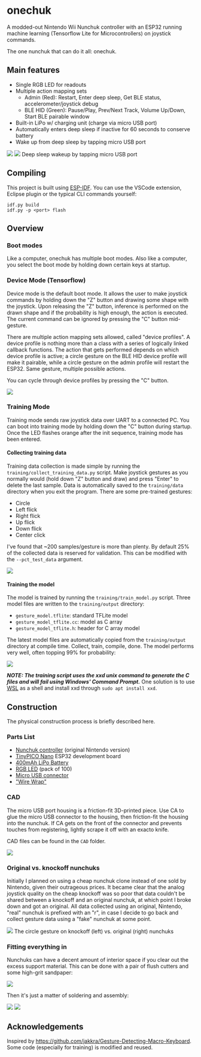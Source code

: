 # onechuk
A modded-out Nintendo Wii Nunchuk controller with an ESP32 running machine learning (Tensorflow Lite for Microcontrollers) on joystick commands.

The one nunchuk that can do it all: onechuk.

## Main features
- Single RGB LED for readouts
- Multiple action mapping sets
  - Admin (Red): Restart, Enter deep sleep, Get BLE status, accelerometer/joystick debug
  - BLE HID (Green): Pause/Play, Prev/Next Track, Volume Up/Down, Start BLE pairable window
- Built-in LiPo w/ charging unit (charge via micro USB port)
- Automatically enters deep sleep if inactive for 60 seconds to conserve battery
- Wake up from deep sleep by tapping micro USB port

![](images/onechuk.jpg)
![](images/touchpad-wakeup.gif)
Deep sleep wakeup by tapping micro USB port

## Compiling
This project is built using [ESP-IDF](https://docs.espressif.com/projects/esp-idf/en/latest/esp32/get-started/). You can use the VSCode extension, Eclipse plugin or the typical CLI commands yourself:
```
idf.py build
idf.py -p <port> flash
```

## Overview

### Boot modes
Like a computer, onechuk has multiple boot modes. Also like a computer, you select the boot mode by holding down certain keys at startup.

### Device Mode (Tensorflow)
Device mode is the default boot mode. It allows the user to make joystick commands by holding down the "Z" button and drawing some shape with the joystick. Upon releasing the "Z" button, inference is performed on the drawn shape and if the probability is high enough, the action is executed. The current command can be ignored by pressing the "C" button mid-gesture.

There are multiple action mapping sets allowed, called "device profiles". A device profile is nothing more than a class with a series of logically linked callback functions. The action that gets performed depends on which device profile is active; a circle gesture on the BLE HID device profile will make it pairable, while a circle gesture on the admin profile will restart the ESP32. Same gesture, multiple possible actions.

You can cycle through device profiles by pressing the "C" button.

![](images/hid-demo.gif)

### Training Mode
Training mode sends raw joystick data over UART to a connected PC. You can boot into training mode by holding down the "C" button during startup. Once the LED flashes orange after the init sequence, training mode has been entered.

#### Collecting training data
Training data collection is made simple by running the `training/collect_training_data.py` script. Make joystick gestures as you normally would (hold down "Z" button and draw) and press "Enter" to delete the last sample. Data is automatically saved to the `training/data` directory when you exit the program. There are some pre-trained gestures:
- Circle
- Left flick
- Right flick
- Up flick
- Down flick
- Center click

I've found that ~200 samples/gesture is more than plenty. By default 25% of the collected data is reserved for validation. This can be modified with the `--pct_test_data` argument.

![](images/training-demo.gif)

#### Training the model
The model is trained by running the `training/train_model.py` script. Three model files are written to the `training/output` directory:
- `gesture_model.tflite`: standard TFLite model
- `gesture_model_tflite.cc`: model as C array
- `gesture_model_tflite.h`: header for C array model

The latest model files are automatically copied from the `training/output` directory at compile time. Collect, train, compile, done. The model performs very well, often topping 99% for probability:

![](images/model-performance.png)

_**NOTE: The training script uses the xxd unix command to generate the C files and will fail using Windows' Command Prompt.**_ One solution is to use [WSL](https://docs.microsoft.com/en-us/windows/wsl/install-win10) as a shell and install xxd through `sudo apt install xxd`. 

## Construction
The physical construction process is briefly described here.

### Parts List
- [Nunchuk controller](https://www.amazon.com/Nintendo-Nunchuk-Controller-Black-Wii-U/dp/B0094X1ZXU/) (original Nintendo version)
- [TinyPICO Nano](https://www.tinypico.com/tinypico-nano) ESP32 development board
- [400mAh LiPo Battery](https://www.adafruit.com/product/3898) 
- [RGB LED](https://www.amazon.com/EDGELEC-Tri-Color-Multicolor-Diffused-Resistors/dp/B077XGF3YR/) (pack of 100)
- [Micro USB connector](https://www.adafruit.com/product/1829)
- ["Wire Wrap"](https://www.adafruit.com/product/1446)

### CAD
The micro USB port housing is a friction-fit 3D-printed piece. Use CA to glue the micro USB connector to the housing, then friction-fit the housing into the nunchuk. If CA gets on the front of the connector and prevents touches from registering, lightly scrape it off with an exacto knife.

CAD files can be found in the `CAD` folder.

![](images/usb-connector.jpg)

### Original vs. knockoff nunchuks
Initially I planned on using a cheap nunchuk clone instead of one sold by Nintendo, given their outrageous prices. It became clear that the analog joystick quality on the cheap knockoff was so poor that data couldn't be shared between a knockoff and an original nunchuk, at which point I broke down and got an original. All data collected using an original, Nintendo, "real" nunchuk is prefixed with an "r", in case I decide to go back and collect gesture data using a "fake" nunchuk at some point.

![](images/nunchuk-joystick-diff.png)
The circle gesture on knockoff (left) vs. original (right) nunchuks

### Fitting everything in
Nunchuks can have a decent amount of interior space if you clear out the excess support material. This can be done with a pair of flush cutters and some high-grit sandpaper:

![](images/nunchuk-empty.jpg)

Then it's just a matter of soldering and assembly:

![](images/nunchuk-innards.jpg)
![](images/nunchuk-peek-inside.jpg)

## Acknowledgements
Inspired by https://github.com/jakkra/Gesture-Detecting-Macro-Keyboard. Some code (especially for training) is modified and reused.
